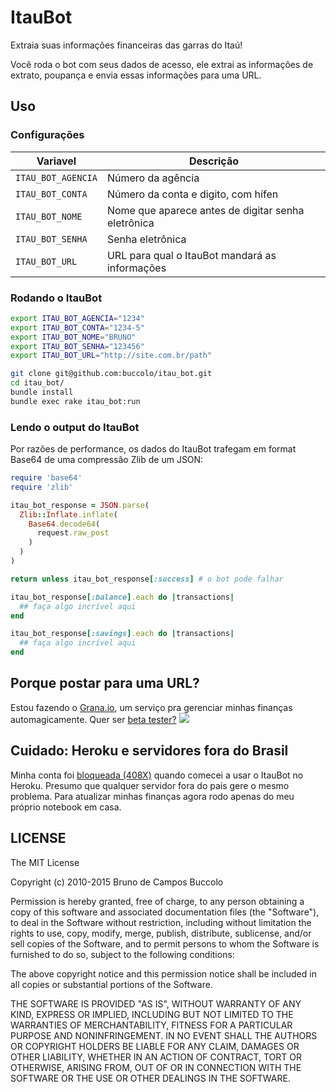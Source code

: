 # ItauBot 
Extraia suas informações financeiras das garras do Itaú!

Você roda o bot com seus dados de acesso, ele extrai as informações de extrato, poupança e envia essas informações para uma URL.

## Uso

### Configurações

| Variavel            | Descrição |
| --------------------|---------------| 
| `ITAU_BOT_AGENCIA`    | Número da agência | 
| `ITAU_BOT_CONTA`      | Número da conta e digito, com hífen | 
| `ITAU_BOT_NOME`       | Nome que aparece antes de digitar senha eletrônica |
| `ITAU_BOT_SENHA`      | Senha eletrônica |
| `ITAU_BOT_URL`        | URL para qual o ItauBot mandará as informações |

### Rodando o ItauBot

```bash
export ITAU_BOT_AGENCIA="1234" 
export ITAU_BOT_CONTA="1234-5" 
export ITAU_BOT_NOME="BRUNO" 
export ITAU_BOT_SENHA="123456" 
export ITAU_BOT_URL="http://site.com.br/path" 

git clone git@github.com:buccolo/itau_bot.git
cd itau_bot/
bundle install
bundle exec rake itau_bot:run
```

### Lendo o output do ItauBot

Por razões de performance, os dados do ItauBot trafegam em format Base64 de uma compressão Zlib de um JSON:
```ruby
require 'base64'
require 'zlib'

itau_bot_response = JSON.parse(
  Zlib::Inflate.inflate(
    Base64.decode64(
      request.raw_post
    )
  )
)

return unless itau_bot_response[:success] # o bot pode falhar 

itau_bot_response[:balance].each do |transactions|
  ## faça algo incrível aqui
end

itau_bot_response[:savings].each do |transactions|
  ## faça algo incrível aqui
end
```

## Porque postar para uma URL?
Estou fazendo o [Grana.io](https://grana.io), um serviço pra gerenciar minhas finanças automagicamente. Quer ser [beta tester?](mailto:bruno.buccolo+grana@gmail.com?subject=BETA&body=seu@email.com)
![](http://cl.ly/image/3w2v1i1M463a/687474703a2f2f636c2e6c792f696d6167652f30713069336c33673235326e2f53637265656e25323053686f74253230323031352d30322d3035253230617425323031312e35302e3036253230504d2e706e67.png)

## Cuidado: Heroku e servidores fora do Brasil
Minha conta foi [bloqueada (408X)](http://www.reclameaqui.com.br/3034313/banco-itau-s-a/conta-bloqueada-codigo-408/) quando comecei a usar o ItauBot no Heroku. Presumo que qualquer servidor fora do país gere o mesmo problema. Para atualizar minhas finanças agora rodo apenas do meu próprio notebook em casa.

## LICENSE

The MIT License

Copyright (c) 2010-2015 Bruno de Campos Buccolo

Permission is hereby granted, free of charge, to any person obtaining a copy
of this software and associated documentation files (the "Software"), to deal
in the Software without restriction, including without limitation the rights
to use, copy, modify, merge, publish, distribute, sublicense, and/or sell
copies of the Software, and to permit persons to whom the Software is
furnished to do so, subject to the following conditions:

The above copyright notice and this permission notice shall be included in
all copies or substantial portions of the Software.

THE SOFTWARE IS PROVIDED "AS IS", WITHOUT WARRANTY OF ANY KIND, EXPRESS OR
IMPLIED, INCLUDING BUT NOT LIMITED TO THE WARRANTIES OF MERCHANTABILITY,
FITNESS FOR A PARTICULAR PURPOSE AND NONINFRINGEMENT. IN NO EVENT SHALL THE
AUTHORS OR COPYRIGHT HOLDERS BE LIABLE FOR ANY CLAIM, DAMAGES OR OTHER
LIABILITY, WHETHER IN AN ACTION OF CONTRACT, TORT OR OTHERWISE, ARISING FROM,
OUT OF OR IN CONNECTION WITH THE SOFTWARE OR THE USE OR OTHER DEALINGS IN
THE SOFTWARE.
